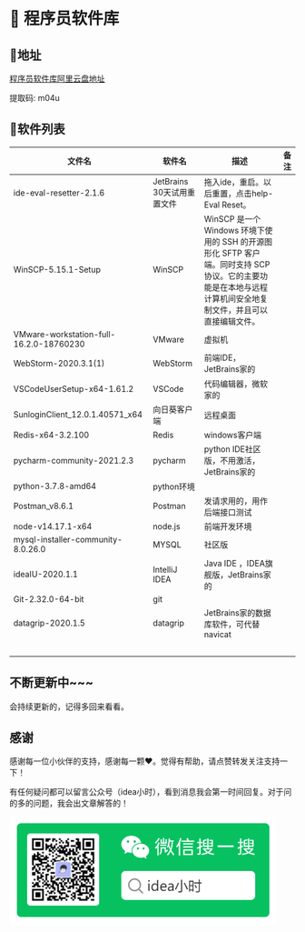 # 👔 程序员软件库

## 🚄地址

[程序员软件库阿里云盘地址](https://www.aliyundrive.com/s/mn77KmexFiU)

提取码: m04u



## 📗软件列表

| 文件名                                  | 软件名                     | 描述                                                         | 备注 |
| --------------------------------------- | -------------------------- | ------------------------------------------------------------ | ---- |
| ide-eval-resetter-2.1.6                 | JetBrains 30天试用重置文件 | 拖入ide，重启。以后重置，点击help-Eval Reset。               |      |
| WinSCP-5.15.1-Setup                     | WinSCP                     | WinSCP 是一个 Windows 环境下使用的 SSH 的开源图形化 SFTP 客户端。同时支持 SCP 协议。它的主要功能是在本地与远程计算机间安全地复制文件，并且可以直接编辑文件。 |      |
| VMware-workstation-full-16.2.0-18760230 | VMware                     | 虚拟机                                                       |      |
| WebStorm-2020.3.1(1)                    | WebStorm                   | 前端IDE，JetBrains家的                                       |      |
| VSCodeUserSetup-x64-1.61.2              | VSCode                     | 代码编辑器，微软家的                                         |      |
| SunloginClient_12.0.1.40571_x64         | 向日葵客户端               | 远程桌面                                                     |      |
| Redis-x64-3.2.100                       | Redis                      | windows客户端                                                |      |
| pycharm-community-2021.2.3              | pycharm                    | python IDE社区版，不用激活，JetBrains家的                    |      |
| python-3.7.8-amd64                      | python环境                 |                                                              |      |
| Postman_v8.6.1                          | Postman                    | 发请求用的，用作后端接口测试                                 |      |
| node-v14.17.1-x64                       | node.js                    | 前端开发环境                                                 |      |
| mysql-installer-community-8.0.26.0      | MYSQL                      | 社区版                                                       |      |
| ideaIU-2020.1.1                         | IntelliJ IDEA              | Java IDE ，IDEA旗舰版，JetBrains家的                         |      |
| Git-2.32.0-64-bit                       | git                        |                                                              |      |
| datagrip-2020.1.5                       | datagrip                   | JetBrains家的数据库软件，可代替navicat                       |      |
|                                         |                            |                                                              |      |
|                                         |                            |                                                              |      |
|                                         |                            |                                                              |      |
|                                         |                            |                                                              |      |
|                                         |                            |                                                              |      |

## 不断更新中~~~

会持续更新的，记得多回来看看。



## 感谢

感谢每一位小伙伴的支持，感谢每一颗❤️。觉得有帮助，请点赞转发关注支持一下！

有任何疑问都可以留言公众号（idea小时），看到消息我会第一时间回复。对于问的多的问题，我会出文章解答的！

![qrcode](../.vuepress/public/images/qrcode.png)

